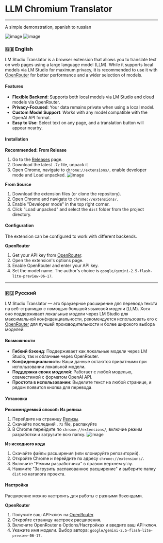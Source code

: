 # LLM Chromium Translator

---
A simple demonstration, spanish to russian

![image](https://github.com/user-attachments/assets/40d4dd3d-1d5c-4ab1-8a44-c47308dfc47a)
![image](https://github.com/user-attachments/assets/d7b47dd2-9c7e-4892-ab3c-603c4ae08866)


  
### 🇬🇧 English

LM Studio Translator is a browser extension that allows you to translate text on web pages using a large language model (LLM). While it supports local models via LM Studio for maximum privacy, it is recommended to use it with [OpenRouter](https://openrouter.ai/) for better performance and a wider selection of models.

#### Features

*   **Flexible Backend**: Supports both local models via LM Studio and cloud models via OpenRouter.
*   **Privacy-Focused**: Your data remains private when using a local model.
*   **Custom Model Support**: Works with any model compatible with the OpenAI API format.
*   **Easy to Use**: Select text on any page, and a translation button will appear nearby.

#### Installation

**Recommended: From Release**

1.  Go to the [Releases](https://github.com/krakotay/my-translator/releases) page.
2.  Download the latest `.7z` file, unpack it
3.  Open Chrome, navigate to `chrome://extensions/`, enable developer mode and Load unpacked.
![image](https://github.com/user-attachments/assets/c7644ede-63cd-4d64-b74d-a48207694a44)

**From Source**

1.  Download the extension files (or clone the repository).
2.  Open Chrome and navigate to `chrome://extensions/`.
3.  Enable "Developer mode" in the top right corner.
4.  Click "Load unpacked" and select the `dist` folder from the project directory.

#### Configuration

The extension can be configured to work with different backends.

**OpenRouter**

1.  Get your API key from [OpenRouter](https://openrouter.ai/).
2.  Open the extension's options page.
3.  Enable OpenRouter and enter your API key.
4.  Set the model name. The author's choice is `google/gemini-2.5-flash-lite-preview-06-17`.

---

### 🇷🇺 Русский

LM Studio Translator — это браузерное расширение для перевода текста на веб-страницах с помощью большой языковой модели (LLM). Хотя оно поддерживает локальные модели через LM Studio для максимальной конфиденциальности, рекомендуется использовать его с [OpenRouter](https://openrouter.ai/) для лучшей производительности и более широкого выбора моделей.

#### Возможности

*   **Гибкий бэкенд**: Поддерживает как локальные модели через LM Studio, так и облачные через OpenRouter.
*   **Конфиденциальность**: Ваши данные остаются приватными при использовании локальной модели.
*   **Поддержка своих моделей**: Работает с любой моделью, совместимой с форматом OpenAI API.
*   **Простота в использовании**: Выделите текст на любой странице, и рядом появится кнопка для перевода.

#### Установка

**Рекомендуемый способ: Из релиза**

1.  Перейдите на страницу [Релизы](https://github.com/krakotay/my-translator/releases).
2.  Скачайте последний `.7z` file, распакуйте
3.  В Chrome перейдите по `chrome://extensions/`, включие режим разработки и загрузите всю папку.
![image](https://github.com/user-attachments/assets/c7644ede-63cd-4d64-b74d-a48207694a44)

**Из исходного кода**

1.  Скачайте файлы расширения (или клонируйте репозиторий).
2.  Откройте Chrome и перейдите по адресу `chrome://extensions/`.
3.  Включите "Режим разработчика" в правом верхнем углу.
4.  Нажмите "Загрузить распакованное расширение" и выберите папку `dist` из каталога проекта.

#### Настройка

Расширение можно настроить для работы с разными бэкендами.

**OpenRouter**

1.  Получите ваш API-ключ на [OpenRouter](https://openrouter.ai/).
2.  Откройте страницу настроек расширения.
3.  Включите OpenRouter в Options/Настройках и введите ваш API-ключ.
4.  Укажите имя модели. Выбор автора: `google/gemini-2.5-flash-lite-preview-06-17`.

